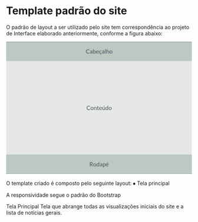# Template padrão do site

O padrão de layout a ser utilizado pelo site tem correspondência ao projeto de Interface elaborado anteriormente, conforme a figura abaixo:

![img](img/template.png)

O template criado é composto pelo seguinte layout: 
⦁	Tela principal

A responsividade segue o padrão do Bootstrap

Tela Principal
Tela que abrange todas as visualizações iniciais do site e a lista de notícias gerais.
